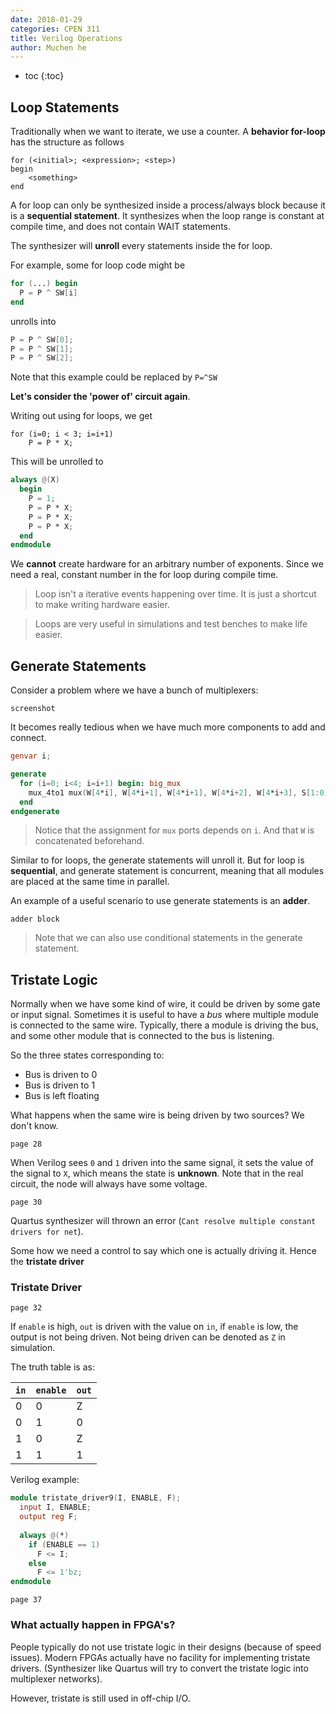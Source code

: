 ```yaml
---
date: 2018-01-29
categories: CPEN 311
title: Verilog Operations
author: Muchen he
---
```




- toc
{:toc}


## Loop Statements

Traditionally when we want to iterate, we use a counter. A **behavior for-loop** has the structure as follows

```
for (<initial>; <expression>; <step>)
begin
	<something>
end
```

A for loop can only be synthesized inside a process/always block because it is a **sequential statement**. It synthesizes when the loop range is constant at compile time, and does not contain WAIT statements.

The synthesizer will **unroll** every statements inside the for loop.

For example, some for loop code might be

```Verilog
for (...) begin
  P = P ^ SW[i]
end
```

unrolls into

```verilog
P = P ^ SW[0];
P = P ^ SW[1];
P = P ^ SW[2];
```

Note that this example could be replaced by `P=^SW`

**Let's consider the 'power of' circuit again**. 

Writing out using for loops, we get

```
for (i=0; i < 3; i=i+1)
	P = P * X;
```

This will be unrolled to

```verilog
always @(X)
  begin
    P = 1;
    P = P * X;
    P = P * X;
    P = P * X;
  end
endmodule
```

We **cannot** create hardware for an arbitrary number of exponents. Since we need a real, constant number in the for loop during compile time. 

> Loop isn't a iterative events happening over time. It is just a shortcut to make writing hardware easier.

> Loops are very useful in simulations and test benches to make life easier.

## Generate Statements

Consider a problem where we have a bunch of multiplexers:

`screenshot`

It becomes really tedious when we have much more components to add and connect. 

```verilog
genvar i;

generate
  for (i=0; i<4; i=i+1) begin: big_mux
    mux_4to1 mux(W[4*i], W[4*i+1], W[4*i+1], W[4*i+2], W[4*i+3], S[1:0], M[i]);
  end
endgenerate
```

> Notice that the assignment for `mux` ports depends on `i`. And that `W` is concatenated beforehand.

Similar to for loops, the generate statements will unroll it. But for loop is **sequential**, and generate statement is concurrent, meaning that all modules are placed at the same time in parallel.

An example of a useful scenario to use generate statements is an **adder**. 

`adder block`

> Note that we can also use conditional statements in the generate statement.

## Tristate Logic

Normally when we have some kind of wire, it could be driven by some gate or input signal. Sometimes it is useful to have a *bus* where multiple module is connected to the same wire. Typically, there a module is driving the bus, and some other module that is connected to the bus is listening. 

So the three states corresponding to:

- Bus is driven to 0
- Bus is driven to 1
- Bus is left floating

What happens when the same wire is being driven by two sources? We don't know. 

`page 28`

When Verilog sees `0` and `1` driven into the same signal, it sets the value of the signal to `X`, which means the state is **unknown**. Note that in the real circuit, the node will always have some voltage.

`page 30`

Quartus synthesizer will thrown an error (`Cant resolve multiple constant drivers for net`).

Some how we need a control to say which one is actually driving it. Hence the **tristate driver**

### Tristate Driver

`page 32`

If `enable` is high, `out` is driven with the value on `in`, if `enable` is low, the output is not being driven. Not being driven can be denoted as `Z` in simulation.

The truth table is as:

| `in` | `enable` | `out` |
| ---- | -------- | ----- |
| 0    | 0        | Z     |
| 0    | 1        | 0     |
| 1    | 0        | Z     |
| 1    | 1        | 1     |

Verilog example:

```verilog
module tristate_driver9(I, ENABLE, F);
  input I, ENABLE;
  output reg F;
  
  always @(*)
    if (ENABLE == 1)
      F <= I;
  	else
      F <= 1'bz;
endmodule
```

`page 37`

### What actually happen in FPGA's?

People typically do not use tristate logic in their designs (because of speed issues). Modern FPGAs actually have no facility for implementing tristate drivers. (Synthesizer like Quartus will try to convert the tristate logic into multiplexer networks).

However, tristate is still used in off-chip I/O. 